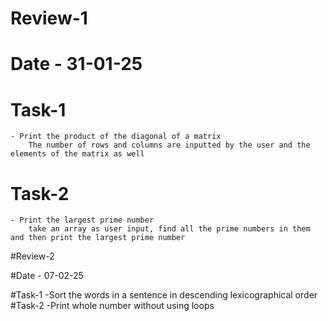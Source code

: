 # Review-1

# Date - 31-01-25

# Task-1
    - Print the product of the diagonal of a matrix 
        The number of rows and columns are inputted by the user and the elements of the matrix as well

# Task-2
    - Print the largest prime number
        take an array as user input, find all the prime numbers in them and then print the largest prime number

#Review-2

#Date - 07-02-25

#Task-1
    -Sort the words in a sentence in descending lexicographical order
#Task-2
    -Print whole number without using loops
